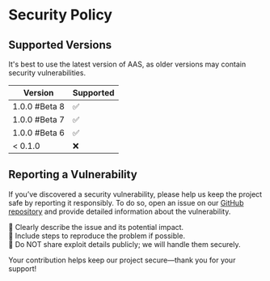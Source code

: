 # Security Policy

## Supported Versions

It's best to use the latest version of AAS, as older versions may contain security vulnerabilities.

| Version       | Supported          |
|---------------| ------------------ |
| 1.0.0 #Beta 8 | :white_check_mark: |
| 1.0.0 #Beta 7 | :white_check_mark: |
| 1.0.0 #Beta 6       | :white_check_mark: |
| < 0.1.0       | :x:                |

## Reporting a Vulnerability

If you’ve discovered a security vulnerability, please help us keep the project safe by reporting it responsibly. To do so, open an issue on our [GitHub repository](https://github.com/Parsa3323/AdvancedArmorStands/issues) and provide detailed information about the vulnerability.

🔹 Clearly describe the issue and its potential impact.  
🔹 Include steps to reproduce the problem if possible.  
🔹 Do NOT share exploit details publicly; we will handle them securely.

Your contribution helps keep our project secure—thank you for your support! 